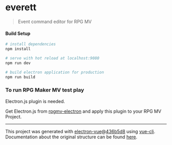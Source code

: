 # everett

> Event command editor for RPG MV

#### Build Setup

``` bash
# install dependencies
npm install

# serve with hot reload at localhost:9080
npm run dev

# build electron application for production
npm run build


```

### To run RPG Maker MV test play

Electron.js plugin is needed.

Get Electron.js from [rpgmv-electron](https://github.com/RaTTiE/rpgmv-electron) and apply this plugin to your RPG MV Project.


---

This project was generated with [electron-vue](https://github.com/SimulatedGREG/electron-vue)@[436b5d8](https://github.com/SimulatedGREG/electron-vue/tree/436b5d835ed958c0af9ca6a32740f755eccb60e0) using [vue-cli](https://github.com/vuejs/vue-cli). Documentation about the original structure can be found [here](https://simulatedgreg.gitbooks.io/electron-vue/content/index.html).
